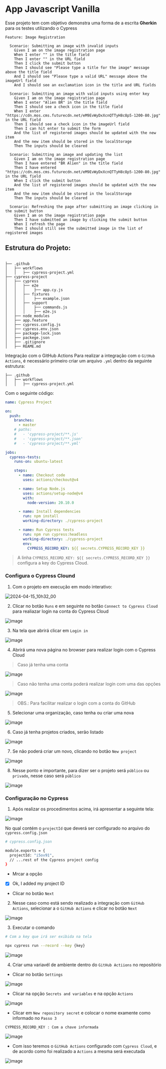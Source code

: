 # App Javascript Vanilla

Esse projeto tem com objetivo demonstra uma forma de a escrita **Gherkin** para os testes utilizando o Cypress

```gherkin
Feature: Image Registration

  Scenario: Submitting an image with invalid inputs
    Given I am on the image registration page
    When I enter "" in the title field
    Then I enter "" in the URL field
    Then I click the submit button
    Then I should see "Please type a title for the image" message above the title field
    And I should see "Please type a valid URL" message above the imageUrl field
    And I should see an exclamation icon in the title and URL fields

  Scenario: Submitting an image with valid inputs using enter key
    Given I am on the image registration page
    When I enter "Alien BR" in the title field
    Then I should see a check icon in the title field
    When I enter "https://cdn.mos.cms.futurecdn.net/eM9EvWyDxXcnQTTyH8c8p5-1200-80.jpg" in the URL field
    Then I should see a check icon in the imageUrl field
    Then I can hit enter to submit the form
    And the list of registered images should be updated with the new item
    And the new item should be stored in the localStorage
    Then The inputs should be cleared

  Scenario: Submitting an image and updating the list
    Given I am on the image registration page
    Then I have entered "BR Alien" in the title field
    Then I have entered "https://cdn.mos.cms.futurecdn.net/eM9EvWyDxXcnQTTyH8c8p5-1200-80.jpg" in the URL field
    When I click the submit button
    And the list of registered images should be updated with the new item
    And the new item should be stored in the localStorage
    Then The inputs should be cleared

  Scenario: Refreshing the page after submitting an image clicking in the submit button
    Given I am on the image registration page
    Then I have submitted an image by clicking the submit button
    When I refresh the page
    Then I should still see the submitted image in the list of registered images
```

## Estrutura do Projeto:

```

├── .github
│   ├── workflows
│   │   ├── cypress-project.yml
├── cypress-project
│   ├── cypress
│   │   ├── e2e
│   │   │    ├── app.cy.js
│   │   ├── fixtures
│   │   │    ├── example.json
│   │   ├── support
│   │   │    ├── commands.js
│   │   │    ├── e2e.js
│   ├── node_modules
│   ├── app.feature
│   ├── cypress.config.js
│   ├── cypress.env.json
│   ├── package-lock.json
│   ├── packege.json
│   ├── .gitignore
│   ├── REAME.md

```

Integração com o GitHub Actions
Para realizar a integração com o `GitHub Actions`, é necessário primeiro criar um arquivo `.yml` dentro da seguinte estrutura:

```
├── .github
│   ├── workflows
│   │   ├── cypress-project.yml
```

Com o seguinte código:

```yaml
name: Cypress Project

on:
  push:
    branches:
      - master
    # paths:
    #   - 'cypress-project/**.js'
    #   - 'cypress-project/**.json'
    #   - 'cypress-project/**.yml'

jobs:
  cypress-tests:
    runs-on: ubuntu-latest

    steps:
      - name: Checkout code
        uses: actions/checkout@v4

      - name: Setup Node.js
        uses: actions/setup-node@v4
        with:
          node-version: 20.10.0

      - name: Install dependencies
        run: npm install
        working-directory: ./cypress-project

      - name: Run Cypress tests
        run: npm run cypress:headless
        working-directory: ./cypress-project
        env:
          CYPRESS_RECORD_KEY: ${{ secrets.CYPRESS_RECORD_KEY }}
```

> A linha `CYPRESS_RECORD_KEY: ${{ secrets.CYPRESS_RECORD_KEY }}` configura a key do Cypress Cloud.

### Configura o Cypress Clound

1. Com o projeto em execução em modo interativo:

![2024-04-15_10h32_00](https://github.com/CristianoSFMothe/app-javascript-vanilla/assets/68359459/2d78db4c-cbeb-4cfc-856c-1a8802e7b82d)

2. Clicar no botão `Runs` e em seguinte no botão `Connect to Cypress Cloud` para realiazar login na conta do Cypress Cloud

![image](https://github.com/CristianoSFMothe/app-javascript-vanilla/assets/68359459/59340c03-6e4b-4720-9374-53dee671f36a)

3. Na tela que abrirá clicar em `Login in` 

![image](https://github.com/CristianoSFMothe/app-javascript-vanilla/assets/68359459/8043f18f-fb5b-4d28-bbc4-8a7efeaa1f63)

4. Abrirá uma nova página no browser para realizar login com o Cypress Cloud 

> Caso já tenha uma conta

![image](https://github.com/CristianoSFMothe/app-javascript-vanilla/assets/68359459/ad66abc8-5506-4191-8942-505af1f963e3)


> Caso não tenha uma conta poderá realizar login com uma das opções

![image](https://github.com/CristianoSFMothe/app-javascript-vanilla/assets/68359459/bc42d2ed-5ce0-4876-ac3a-267cc642612f)

> OBS.: Para facilitar realizar o login com a conta do GitHub

5. Selecionar uma organização, caso tenha ou criar uma nova

![image](https://github.com/CristianoSFMothe/app-javascript-vanilla/assets/68359459/61816df2-e669-474e-beca-f71994fb909b)

6. Caso já tenha projetos criados, serão listado

![image](https://github.com/CristianoSFMothe/app-javascript-vanilla/assets/68359459/40d43601-88ea-4a6b-8f91-086e2c08f7ee)

7. Se não poderá criar um novo, clicando no botão `New project`

![image](https://github.com/CristianoSFMothe/app-javascript-vanilla/assets/68359459/24e4b79f-1f02-4560-a9ed-a4aa780e4f9d)

8. Nesse ponto e importante, para dizer ser o projeto será `público` ou `privado`, nesse caso será `público`

![image](https://github.com/CristianoSFMothe/app-javascript-vanilla/assets/68359459/1268157d-9703-4412-b761-1676c98d45b5)

### Configuração no Cypress

1. Após realizar os procedimentos acima, irá apresentar a seguinte tela:

![image](https://github.com/CristianoSFMothe/app-javascript-vanilla/assets/68359459/81a0ff05-d488-4945-9b79-e073b8911a34)

No qual contém o `projectId` que deverá ser configurado no arquivo do `cypress.config.json`

```bash
# cypress.config.json

module.exports = {
  projectId: "i5ov91",
  // ...rest of the Cypress project config
}
```

* Mrcar a opção

- [x] Ok, I added my project ID

* Clicar no botão `Next`

2. Nesse caso como está sendo realizado a integração com `GitHub Actions`, selecionar a o `GitHub Actions` e clicar no botão `Next`

![image](https://github.com/CristianoSFMothe/app-javascript-vanilla/assets/68359459/c501e182-0b9f-4a61-beb8-a73e73ba607f)

3. Executar o comando 

```bash
# Com a key que irá ser exibida na tela

npx cypress run --record --key {key}
```

![image](https://github.com/CristianoSFMothe/app-javascript-vanilla/assets/68359459/78dccbfb-ab4c-4e72-b5cc-dfbe57cd560e)

4. Criar uma variavél de ambiente dentro do `GitHub Actiions` no repositório

* Clicar no botão `Settings`

![image](https://github.com/CristianoSFMothe/app-javascript-vanilla/assets/68359459/457634c1-384b-41b7-a62f-d7f3d52f2e49)

* Clicar na opção `Secrets and variables` e na opção `Actions`

![image](https://github.com/CristianoSFMothe/app-javascript-vanilla/assets/68359459/980767b8-78ea-4a1c-91dd-e92a25893391)

* Clicar em `New repository secret` e colocar o nome examente como informado no `Passo 3`

```
CYPRESS_RECORD_KEY : Com a chave informada
````

![image](https://github.com/CristianoSFMothe/app-javascript-vanilla/assets/68359459/88af314c-5cfe-453b-b128-0c28e569e38d)

* Com isso teremos o `GitHub Actions` configurado com `Cypress Cloud`, e de acordo como foi realizado a `Actions` a mesma será executada

![image](https://github.com/CristianoSFMothe/app-javascript-vanilla/assets/68359459/14f2d510-2950-4728-8cfd-0cea4fec4979)
